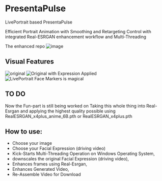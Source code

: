 # PresentaPulse
LivePortrait based PresentaPulse

Efficient Portrait Animation with Smoothing and Retargeting Control with integrated Real-ESRGAN enhancement workflow and Multi-Threading

The enhanced repo
![image](https://github.com/user-attachments/assets/913378a1-406d-4a63-b00d-1f1ef3426ff7)

## Visual Features 
![original](https://github.com/user-attachments/assets/79297188-24dc-4841-83f8-decaf9d67f0a)
![Original with Expression Applied](https://github.com/user-attachments/assets/da6dcde1-7772-4356-bcf5-5b74a8cbf4c4)
![LivePortrait Face Markers is magical](https://github.com/user-attachments/assets/fcb28cb4-f519-4aa5-b7eb-68d655394666)


## TO DO
Now the Fun-part is still being worked on 
Taking this whole thing into Real-Esrgan and applying the highest quality possible using RealESRGAN_x4plus_anime_6B.pth or RealESRGAN_x4plus.pth

## How to use:
- Choose your image
- Choose your Facial Expression (driving video)
- Kick-Starts Multi-Threading Operation on Windows Operating System,
- downscales the original Facial Expression (driving video),
- Enhances frames using Real-Esrgan,
- Enhances Generated Video,
- Re-Assemble Video for Download
